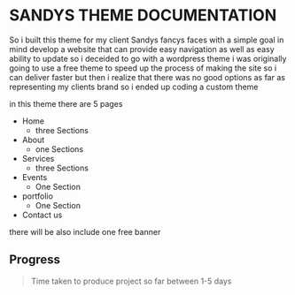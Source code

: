 SANDYS THEME DOCUMENTATION
====================

So i built this theme for my client Sandys fancys faces 
with a simple goal in mind develop a website that can provide
easy navigation as well as easy ability to update so i deceided to 
go with a wordpress theme i was originally going to use a free theme 
to speed up the process of making the site so i can deliver faster but
then i realize that there was no good options as far as representing 
my clients brand so i ended up coding a custom theme

in this theme there are 5 pages 
* Home 
    * three Sections 
* About
    * one Sections 
* Services
    * three Sections 
* Events
    *  One Section
* portfolio
    *  One Section
* Contact us
 
there will be also include one free banner

## Progress

> Time taken to produce project so far between 1-5 days
